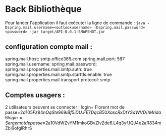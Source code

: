 # Back Bibliothèque
Pour lancer l'application il faut exécuter la ligne de commande : ```java -Dspring.mail.username=<outlookusername> -Dspring.mail.password=<password> -jar target/API-0.0.1-SNAPSHOT.jar ``` 

## configuration compte mail : 
spring.mail.host: smtp.office365.com
spring.mail.port: 587
spring.mail.username: <username>
spring.mail.password: <password>
spring.mail.properties.mail.smtp.auth: true
spring.mail.properties.mail.smtp.starttls.enable: true
spring.mail.properties.mail.transport.protocol: smtp

## Comptes usagers : 
2 utilisateurs peuvent se connecter :
login= Florent mot de passe=$2a$10$5Fz84nOqSte969IBf5iDU.FE7DqcB50XascRxDtYSdWVD//Mrida6
login= Serge mot de passe=$2a$10$VdWZvYM1mkoGBvZIvZde6.L4q3yf.IQJ4e2aR834mZbl6ofglRhrS
